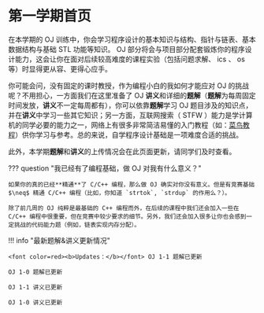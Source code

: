 # 第一学期首页

在本学期的 OJ 训练中，你会学习程序设计的基本知识与结构、指针与链表、基本数据结构与基础 STL 功能等知识。 OJ 部分将会与项目部分配套锻炼你的程序设计能力，这会让你在面对后续较高难度的课程实验（包括问题求解、 ics 、 os 等）时显得更从容、更得心应手。

你可能会问，没有固定的课时教授，作为编程小白的我如何才能应对 OJ 的挑战呢？不用担心，一方面我们在这里准备了 OJ **讲义**和详细的**题解**（**题解**为每周固定时间发放，**讲义**不一定每周都有），你可以依靠**题解**学习 OJ 题目涉及的知识点，并在**讲义**中学习一些其它知识；另一方面，互联网搜索（ STFW ）能力是学计算机的同学必要的能力之一，网络上有很多非常简洁易懂的入门教程（如：[菜鸟教程](https://www.runoob.com/cplusplus/cpp-tutorial.html)）供你学习与参考。总的来说，自学程序设计基础是一项难度合适的挑战。

此外，本学期**题解**和**讲义**的上传情况会在此页面更新，请同学们及时查看。

??? question "我已经有了编程基础，做 OJ 对我有什么意义？"

    如果你的真的已经**精通**了 C/C++ 编程，那么做 OJ 确实对你没有意义。但是有竞赛基础 $\neq$ 精通 C/C++ 编程（比如，你知道 `strtok`, `strdup` 的作用么？）。
    
    除了前几周的 OJ 纯粹是最基础的 C++ 编程而外，在后续的课程中我们还会加入一些在 C/C++ 编程中很重要，但在竞赛中较少要求的细节。另外，我们还会加入很多让你也会感到一定挑战的代码能力题（例如，链表实现内存分配）。


!!! info "最新题解&讲义更新情况"

    <font color=red><b>Updates：</b></font> OJ 1-1 题解已更新
    
    OJ 1-0 题解已更新
    
    OJ 1-1 讲义已更新
    
    OJ 1-0 讲义已更新
